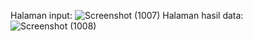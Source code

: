Halaman input:
![Screenshot (1007)](https://github.com/user-attachments/assets/b9642cbe-2aba-4fef-8857-4d297ba827a1)
Halaman hasil data:
![Screenshot (1008)](https://github.com/user-attachments/assets/cff2b0ba-ccce-440a-8ee9-34b6d7ee4dea)
